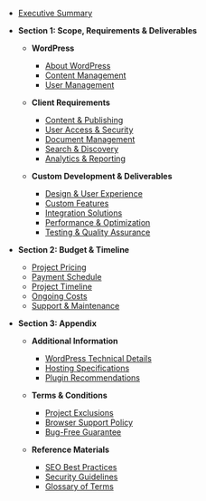 - [Executive Summary](sections/executive-summary.md)

- **Section 1: Scope, Requirements & Deliverables**
  
  - **WordPress**
    - [About WordPress](sections/wordpress-foundation/about-wordpress.md)
    - [Content Management](sections/wordpress-foundation/content-management.md)
    - [User Management](sections/wordpress-foundation/user-management.md)
  
  - **Client Requirements**
    - [Content & Publishing](sections/requirements/content-publishing.md)
    - [User Access & Security](sections/requirements/user-access.md)
    - [Document Management](sections/requirements/document-management.md)
    - [Search & Discovery](sections/requirements/search-discovery.md)
    - [Analytics & Reporting](sections/requirements/analytics.md)
  
  - **Custom Development & Deliverables**
    - [Design & User Experience](sections/deliverables/design-ux.md)
    - [Custom Features](sections/deliverables/custom-features.md)
    - [Integration Solutions](sections/deliverables/integrations.md)
    - [Performance & Optimization](sections/deliverables/performance.md)
    - [Testing & Quality Assurance](sections/deliverables/testing-qa.md)

- **Section 2: Budget & Timeline**
  
  - [Project Pricing](sections/budget-timeline/pricing.md)
  - [Payment Schedule](sections/budget-timeline/payment-schedule.md)
  - [Project Timeline](sections/budget-timeline/timeline.md)
  - [Ongoing Costs](sections/budget-timeline/ongoing-costs.md)
  - [Support & Maintenance](sections/budget-timeline/support-maintenance.md)

- **Section 3: Appendix**
  
  - **Additional Information**
    - [WordPress Technical Details](sections/appendix/wordpress-technical.md)
    - [Hosting Specifications](sections/appendix/hosting-specs.md)
    - [Plugin Recommendations](sections/appendix/plugins.md)
  
  - **Terms & Conditions**
    - [Project Exclusions](sections/appendix/exclusions.md)
    - [Browser Support Policy](sections/appendix/browser-support.md)
    - [Bug-Free Guarantee](sections/appendix/bug-guarantee.md)
  
  - **Reference Materials**
    - [SEO Best Practices](sections/appendix/seo-practices.md)
    - [Security Guidelines](sections/appendix/security.md)
    - [Glossary of Terms](sections/appendix/glossary.md)
